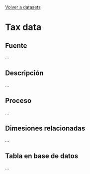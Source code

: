 [Volver a datasets](../datasets.md)

# Tax data

## Fuente
...

## Descripción
...

## Proceso
...

## Dimesiones relacionadas
...

## Tabla en base de datos
...


